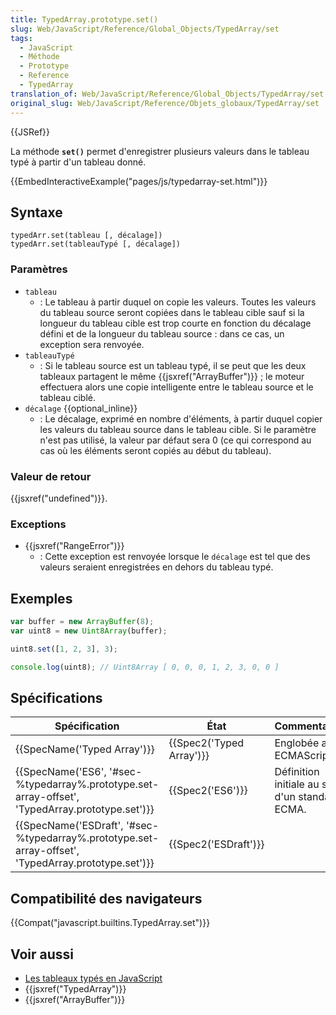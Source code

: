 ```yaml
---
title: TypedArray.prototype.set()
slug: Web/JavaScript/Reference/Global_Objects/TypedArray/set
tags:
  - JavaScript
  - Méthode
  - Prototype
  - Reference
  - TypedArray
translation_of: Web/JavaScript/Reference/Global_Objects/TypedArray/set
original_slug: Web/JavaScript/Reference/Objets_globaux/TypedArray/set
---
```

{{JSRef}}

La méthode **`set()`** permet d'enregistrer plusieurs valeurs dans le tableau typé à partir d'un tableau donné.

{{EmbedInteractiveExample("pages/js/typedarray-set.html")}}

## Syntaxe

    typedArr.set(tableau [, décalage])
    typedArr.set(tableauTypé [, décalage])

### Paramètres

- `tableau`
  - : Le tableau à partir duquel on copie les valeurs. Toutes les valeurs du tableau source seront copiées dans le tableau cible sauf si la longueur du tableau cible est trop courte en fonction du décalage défini et de la longueur du tableau source : dans ce cas, un exception sera renvoyée.
- `tableauTypé`
  - : Si le tableau source est un tableau typé, il se peut que les deux tableaux partagent le même {{jsxref("ArrayBuffer")}} ; le moteur effectuera alors une copie intelligente entre le tableau source et le tableau ciblé.
- `décalage` {{optional_inline}}
  - : Le décalage, exprimé en nombre d'éléments, à partir duquel copier les valeurs du tableau source dans le tableau cible. Si le paramètre n'est pas utilisé, la valeur par défaut sera 0 (ce qui correspond au cas où les éléments seront copiés au début du tableau).

### Valeur de retour

{{jsxref("undefined")}}.

### Exceptions

- {{jsxref("RangeError")}}
  - : Cette exception est renvoyée lorsque le `décalage` est tel que des valeurs seraient enregistrées en dehors du tableau typé.

## Exemples

```js
var buffer = new ArrayBuffer(8);
var uint8 = new Uint8Array(buffer);

uint8.set([1, 2, 3], 3);

console.log(uint8); // Uint8Array [ 0, 0, 0, 1, 2, 3, 0, 0 ]
```

## Spécifications

| Spécification                                                                                                                        | État                             | Commentaires                                    |
| ------------------------------------------------------------------------------------------------------------------------------------ | -------------------------------- | ----------------------------------------------- |
| {{SpecName('Typed Array')}}                                                                                                 | {{Spec2('Typed Array')}} | Englobée avec ECMAScript 6.                     |
| {{SpecName('ES6', '#sec-%typedarray%.prototype.set-array-offset', 'TypedArray.prototype.set')}}     | {{Spec2('ES6')}}             | Définition initiale au sein d'un standard ECMA. |
| {{SpecName('ESDraft', '#sec-%typedarray%.prototype.set-array-offset', 'TypedArray.prototype.set')}} | {{Spec2('ESDraft')}}     |                                                 |

## Compatibilité des navigateurs

{{Compat("javascript.builtins.TypedArray.set")}}

## Voir aussi

- [Les tableaux typés en JavaScript](/fr/docs/Web/JavaScript/Tableaux_typés)
- {{jsxref("TypedArray")}}
- {{jsxref("ArrayBuffer")}}
